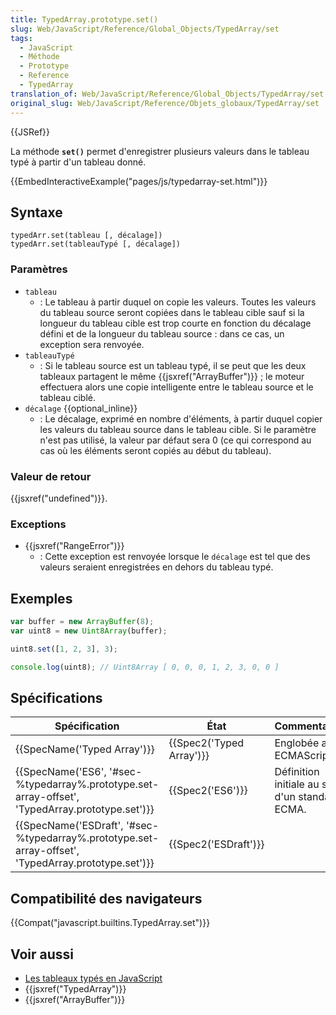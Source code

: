 ```yaml
---
title: TypedArray.prototype.set()
slug: Web/JavaScript/Reference/Global_Objects/TypedArray/set
tags:
  - JavaScript
  - Méthode
  - Prototype
  - Reference
  - TypedArray
translation_of: Web/JavaScript/Reference/Global_Objects/TypedArray/set
original_slug: Web/JavaScript/Reference/Objets_globaux/TypedArray/set
---
```

{{JSRef}}

La méthode **`set()`** permet d'enregistrer plusieurs valeurs dans le tableau typé à partir d'un tableau donné.

{{EmbedInteractiveExample("pages/js/typedarray-set.html")}}

## Syntaxe

    typedArr.set(tableau [, décalage])
    typedArr.set(tableauTypé [, décalage])

### Paramètres

- `tableau`
  - : Le tableau à partir duquel on copie les valeurs. Toutes les valeurs du tableau source seront copiées dans le tableau cible sauf si la longueur du tableau cible est trop courte en fonction du décalage défini et de la longueur du tableau source : dans ce cas, un exception sera renvoyée.
- `tableauTypé`
  - : Si le tableau source est un tableau typé, il se peut que les deux tableaux partagent le même {{jsxref("ArrayBuffer")}} ; le moteur effectuera alors une copie intelligente entre le tableau source et le tableau ciblé.
- `décalage` {{optional_inline}}
  - : Le décalage, exprimé en nombre d'éléments, à partir duquel copier les valeurs du tableau source dans le tableau cible. Si le paramètre n'est pas utilisé, la valeur par défaut sera 0 (ce qui correspond au cas où les éléments seront copiés au début du tableau).

### Valeur de retour

{{jsxref("undefined")}}.

### Exceptions

- {{jsxref("RangeError")}}
  - : Cette exception est renvoyée lorsque le `décalage` est tel que des valeurs seraient enregistrées en dehors du tableau typé.

## Exemples

```js
var buffer = new ArrayBuffer(8);
var uint8 = new Uint8Array(buffer);

uint8.set([1, 2, 3], 3);

console.log(uint8); // Uint8Array [ 0, 0, 0, 1, 2, 3, 0, 0 ]
```

## Spécifications

| Spécification                                                                                                                        | État                             | Commentaires                                    |
| ------------------------------------------------------------------------------------------------------------------------------------ | -------------------------------- | ----------------------------------------------- |
| {{SpecName('Typed Array')}}                                                                                                 | {{Spec2('Typed Array')}} | Englobée avec ECMAScript 6.                     |
| {{SpecName('ES6', '#sec-%typedarray%.prototype.set-array-offset', 'TypedArray.prototype.set')}}     | {{Spec2('ES6')}}             | Définition initiale au sein d'un standard ECMA. |
| {{SpecName('ESDraft', '#sec-%typedarray%.prototype.set-array-offset', 'TypedArray.prototype.set')}} | {{Spec2('ESDraft')}}     |                                                 |

## Compatibilité des navigateurs

{{Compat("javascript.builtins.TypedArray.set")}}

## Voir aussi

- [Les tableaux typés en JavaScript](/fr/docs/Web/JavaScript/Tableaux_typés)
- {{jsxref("TypedArray")}}
- {{jsxref("ArrayBuffer")}}
